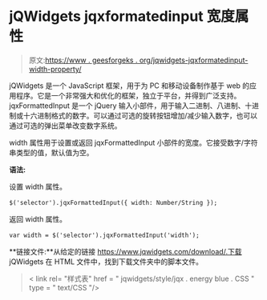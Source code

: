 # jQWidgets jqxformatedinput 宽度属性

> 原文:[https://www . geesforgeks . org/jqwidgets-jqxformatedinput-width-property/](https://www.geeksforgeeks.org/jqwidgets-jqxformattedinput-width-property/)

jQWidgets 是一个 JavaScript 框架，用于为 PC 和移动设备制作基于 web 的应用程序。它是一个非常强大和优化的框架，独立于平台，并得到广泛支持。jqxFormattedInput 是一个 jQuery 输入小部件，用于输入二进制、八进制、十进制或十六进制格式的数字。可以通过可选的旋转按钮增加/减少输入数字，也可以通过可选的弹出菜单改变数字系统。

width 属性用于设置或返回 jqxFormattedInput 小部件的宽度。它接受数字/字符串类型的值，默认值为空。

**语法:**

设置 width 属性。

```html
$('selector').jqxFormattedInput({ width: Number/String });
```

返回 width 属性。

```html
var width = $('selector').jqxFormattedInput('width');
```

**链接文件:**从给定的链接 https://www.jqwidgets.com/download/.下载 jQWidgets 在 HTML 文件中，找到下载文件夹中的脚本文件。

> <link rel="”stylesheet”" href="”jqwidgets/styles/jqx.base.css”" type="”text/css”">
> < link rel= "样式表" href = " jqwidgets/style/jqx . energy blue . CSS " type = " text/CSS "/>
> <script type = " text/JavaScript " src = " scripts/jquery-1 . 11 . 1 . min . js "></script>
> <script type = " text/JavaScript " src = " jqwidgets/jqxcore . js

下面的例子说明了 jQWidgets jqxFormattedInput 宽度属性。

**示例:**

## 超文本标记语言

```html
<!DOCTYPE html>
<html lang="en">

<head>
    <link rel="stylesheet" href=
        "jqwidgets/styles/jqx.base.css" type="text/css" />
    <link rel="stylesheet" href=
        "jqwidgets/styles/jqx.energyblue.css" type="text/css" />
    <script type="text/javascript" 
        src="scripts/jquery-1.11.1.min.js"></script>
    <script type="text/javascript" 
        src="jqwidgets/jqxcore.js"></script>
    <script type="text/javascript" 
        src="jqwidgets/jqxformattedinput.js"></script>
</head>

<body>
    <center>
        <h1 style="color: green;">
            GeeksforGeeks
        </h1>

        <h3>
            jQWidgets jqxFormattedInput width Property
        </h3>

        <div id="jqxFI">
            <input type="text" />
            <div></div>
            <div></div>
        </div>
    </center>

    <script type="text/javascript">
        $(document).ready(function() {
            $("#jqxFI").jqxFormattedInput({
                width: 300,
                height: 40,
                radix: "decimal",
                value: "12321",
                spinButtons: true,
                dropDown: true
            });
        });
    </script>
</body>

</html>
```

**输出:**

![](img/fc7e87f62a60a1311e9b868680e8503f.png)

**参考:**[https://www . jqwidgets . com/jquery-widgets-documentation/documentation/jqxformatedinput/jquery-formated-input-API . htm](https://www.jqwidgets.com/jquery-widgets-documentation/documentation/jqxformattedinput/jquery-formatted-input-api.htm)